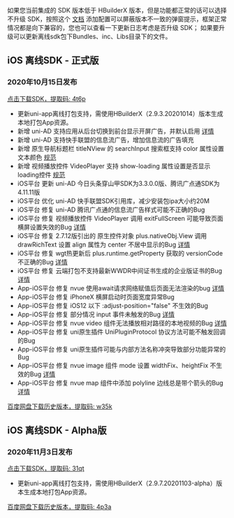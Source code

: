 如果您当前集成的 SDK 版本低于 HBuilderX 版本，但是功能都正常的话可以选择不升级 SDK，按照这个 [文档](https://ask.dcloud.net.cn/article/35627) 添加配置可以屏蔽版本不一致的弹窗提示，框架正常情况都是向下兼容的，您也可以查看一下更新日志考虑是否升级 SDK； 如果要升级可以更新离线sdk包下Bundles、inc、Libs目录下的文件。

## iOS 离线SDK - 正式版

### 2020年10月15日发布
[点击下载SDK，提取码: 4t6p](https://pan.baidu.com/s/174xsWibmT7Z0RWilcCTBgg)
+ 更新uni-app离线打包支持，需使用HBuilderX（2.9.3.20201014）版本生成本地打包App资源。
+ 新增 uni-AD 支持应用从后台切换到前台显示开屏广告，并默认启用 [详情](https://ask.dcloud.net.cn/article/36718#splash_fr)
+ 新增 uni-AD 支持快手联盟的信息流广告，增加信息流的广告填充
+ 新增 原生导航标题栏 titleNView 的 searchInput 搜索框支持 color 属性设置文本颜色 [规范](https://www.html5plus.org/doc/zh_cn/webview.html#plus.webview.WebviewTitleNViewSearchInputStyles)
+ 新增 视频播放控件 VideoPlayer 支持 show-loading 属性设置是否显示loading控件 [规范](https://www.html5plus.org/doc/zh_cn/video.html#plus.video.VideoPlayerStyles)
+ iOS平台 更新 uni-AD 今日头条穿山甲SDK为3.3.0.0版、腾讯广点通SDK为4.11.11版
+ iOS平台 优化 uni-AD 快手联盟SDK引用库，减少安装包ipa大小约20M
+ iOS平台 修复 uni-AD 腾讯广点通的信息流广告样式可能不正确的Bug
+ iOS平台 修复 视频播放控件 VideoPlayer 调用 exitFullScreen 可能导致页面横屏设置失效的Bug [详情](https://ask.dcloud.net.cn/question/105520)
+ iOS平台 修复 2.7.12版引出的 原生控件对象 plus.nativeObj.View 调用 drawRichText 设置 align 属性为 center 不居中显示的Bug [详情](https://ask.dcloud.net.cn/question/103328)
+ iOS平台 修复 wgt热更新后 plus.runtime.getProperty 获取的 versionCode 不正确的Bug [详情](https://ask.dcloud.net.cn/question/108425)
+ iOS平台 修复 云端打包不支持最新WWDR中间证书生成的企业版证书的Bug [详情](https://ask.dcloud.net.cn/question/106866)
+ App-iOS平台 修复 nvue 使用await请求网络赋值后页面无法渲染的bug [详情](https://ask.dcloud.net.cn/question/107670)
+ App-iOS平台 修复 iPhoneX 横屏启动时页面宽度异常Bug
+ App-iOS平台 修复 iOS12 以下 :adjust-position="false" 不生效的Bug
+ App-iOS平台 修复 部分情况 input 事件未触发的Bug [详情](https://ask.dcloud.net.cn/question/101135)
+ App-iOS平台 修复 nvue video 组件无法播放相对路径的本地视频的Bug [详情](https://ask.dcloud.net.cn/question/107215)
+ App-iOS平台 修复 uni原生插件 UniPluginProtocol 协议方法可能不触发回调的Bug
+ App-iOS平台 修复 uni原生插件可能与内部方法名称冲突导致部分功能异常的Bug
+ App-iOS平台 修复 nvue image 组件 mode 设置 widthFix、heightFix 不生效的Bug [详情](https://ask.dcloud.net.cn/question/98827)
+ App-iOS平台 修复 nvue map 组件中添加 polyline 边线总是带个箭头的Bug [详情](https://ask.dcloud.net.cn/question/91041)

[百度网盘下载历史版本，提取码: w35k](https://pan.baidu.com/s/1gZGJMaSqZQftqgEVtadvEg)



## iOS 离线SDK - Alpha版

### 2020年11月3日发布 
[点击下载SDK，提取码: 31qt](https://pan.baidu.com/s/1xiH-bJR2NIP7UuvjWk5x3w)
+ 更新uni-app离线打包支持，需使用HBuilderX（2.9.7.20201103-alpha）版本生成本地打包App资源。


  
[百度网盘下载历史版本，提取码: 4p3a](https://pan.baidu.com/s/1C0H4DhfI-wXG0NaR2AiE7g)
